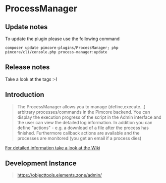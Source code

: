 # ProcessManager

## Update notes

To update the plugin please use the following command
```
composer update pimcore-plugins/ProcessManager; php pimcore/cli/console.php process-manager:update
```

## Release notes
Take a look at the tags :-)
## Introduction

> The    ProcessManager allows you to manage (define,execute...) arbitrary processes/commands in the Pimcore backend. 
You can display the execution progress of the script in the Admin interface and the user can view the detailed log information. 
In addition you can define "actions" - e.g.  a download of a file after the process has finished. Furthermore callback actions are available and the processes are monitored (you get an email if a process dies)

[For detailed information take a look at the Wiki](https://gitlab.elements.at/pimcore-plugins/ProcessManager/wikis/home)

## Development Instance
> https://objecttools.elements.zone/admin/

